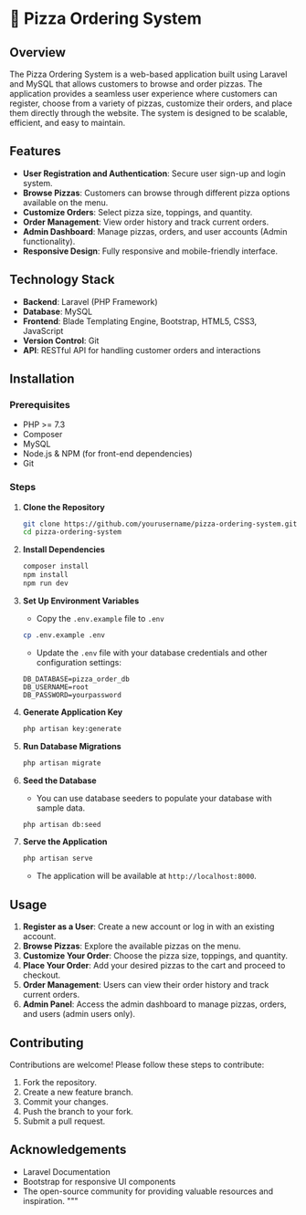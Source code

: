 # 🍕 Pizza Ordering System

## Overview
The Pizza Ordering System is a web-based application built using Laravel and MySQL that allows customers to browse and order pizzas. The application provides a seamless user experience where customers can register, choose from a variety of pizzas, customize their orders, and place them directly through the website. The system is designed to be scalable, efficient, and easy to maintain.

## Features
- **User Registration and Authentication**: Secure user sign-up and login system.
- **Browse Pizzas**: Customers can browse through different pizza options available on the menu.
- **Customize Orders**: Select pizza size, toppings, and quantity.
- **Order Management**: View order history and track current orders.
- **Admin Dashboard**: Manage pizzas, orders, and user accounts (Admin functionality).
- **Responsive Design**: Fully responsive and mobile-friendly interface.

## Technology Stack
- **Backend**: Laravel (PHP Framework)
- **Database**: MySQL
- **Frontend**: Blade Templating Engine, Bootstrap, HTML5, CSS3, JavaScript
- **Version Control**: Git
- **API**: RESTful API for handling customer orders and interactions

## Installation

### Prerequisites
- PHP >= 7.3
- Composer
- MySQL
- Node.js & NPM (for front-end dependencies)
- Git

### Steps

1. **Clone the Repository**
    ```bash
    git clone https://github.com/yourusername/pizza-ordering-system.git
    cd pizza-ordering-system
    ```

2. **Install Dependencies**
    ```bash
    composer install
    npm install
    npm run dev
    ```

3. **Set Up Environment Variables**
    - Copy the `.env.example` file to `.env`
    ```bash
    cp .env.example .env
    ```
    - Update the `.env` file with your database credentials and other configuration settings:
    ```env
    DB_DATABASE=pizza_order_db
    DB_USERNAME=root
    DB_PASSWORD=yourpassword
    ```

4. **Generate Application Key**
    ```bash
    php artisan key:generate
    ```

5. **Run Database Migrations**
    ```bash
    php artisan migrate
    ```

6. **Seed the Database**
    - You can use database seeders to populate your database with sample data.
    ```bash
    php artisan db:seed
    ```

7. **Serve the Application**
    ```bash
    php artisan serve
    ```
    - The application will be available at `http://localhost:8000`.

## Usage

1. **Register as a User**: Create a new account or log in with an existing account.
2. **Browse Pizzas**: Explore the available pizzas on the menu.
3. **Customize Your Order**: Choose the pizza size, toppings, and quantity.
4. **Place Your Order**: Add your desired pizzas to the cart and proceed to checkout.
5. **Order Management**: Users can view their order history and track current orders.
6. **Admin Panel**: Access the admin dashboard to manage pizzas, orders, and users (admin users only).

## Contributing
Contributions are welcome! Please follow these steps to contribute:
1. Fork the repository.
2. Create a new feature branch.
3. Commit your changes.
4. Push the branch to your fork.
5. Submit a pull request.


## Acknowledgements
- Laravel Documentation
- Bootstrap for responsive UI components
- The open-source community for providing valuable resources and inspiration.
"""
